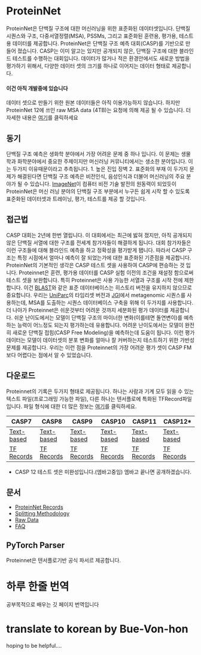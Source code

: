 # ProteinNet

ProteinNet은 단백질 구조에 대한 머신러닝을 위한 표준화된 데이터셋입니다.
단백질 시퀀스와 구조, 다중서열정렬(MSA), PSSMs, 그리고 표준화된 훈련용, 평가용, 테스트용 데이터를 제공합니다.
ProteinNet은 단백질 구조 예측 대회(CASP)를 기반으로 만들어 졌습니다.
CASP는 이미 알고는 있지만 공개되지 않은, 단백질 구조에 대한 블라인드 테스트를 수행하는 대회입니다.
데이터가 많거나 적은 환경안에서도 새로운 방법을 평가하기 위해서, 다양한 데이터 셋의 크기를 하나로 이어지는 데이터 형태로 제공합니다.

#### 이건 아직 개발중에 있습니다

데이터 셋으로 만들기 위한 원본 데이터들은 아직 이용가능하지 않습니다. 하지만 ProteinNet 12에 쓰인 raw MSA data (4TB)는 요청에 의해 제공 될 수 있습니다.
더 자세한 내용은 [여기](https://github.com/aqlaboratory/proteinnet/blob/master/docs/raw_data.md)를 클릭하세요

## 동기

단백질 구조 예측은 생화학 분야에서 가장 어려운 문제 중 하나 입니다. 이 문제는 생물학과 화학분야에서 중요한 주제이지만 머신러닝 커뮤니티에서는 생소한 분야입니다.
이는 두가지 이유때문이라고 추측됩니다. 1. 높은 진입 장벽 2. 표준화의 부재 이 두가지 문제가 해결된다면 단백질 구조 예측은 비전인식, 음성인식과 더불어 머신러닝의 주요 분야가 될 수 있습니다.
[ImageNet](http://www.image-net.org)이 컴퓨터 비전 기술 발전의 원동력이 되었듯이 ProteinNet은 머신 러닝 분야의 단백질 구조 부분에서 누구든 쉽게 시작 할 수 있도록 표준화된 데이터셋과 트레이닝, 평가, 테스트를 제공 할 것입니다.


## 접근법

CASP 대회는 2년에 한번 열립니다. 이 대회에서는 최근에 밣혀 졌지만, 아직 공개되지 않은 단백질 서열에 대한 구조를 전세계 참가자들이 해결하게 됩니다.
대회 참가자들은 이런 구조들에 대해 블라인드 예측을 하고 정확성을 평가받게 됍니다. 따라서 CASP 구조는 특정 시점에서 얼마나 예측이 잘 되었는가에 대한 표준화된 기준점을 제공합니다. ProteinNet의 기본적인 생각은 CASP 테스트 셋을 사용하여 CASP에 편승하는 것 입니다. Proteinnet은 훈련, 평가용 데이터를 CASP 실험 이전의 조건을 재설정 함으로써 테스트 셋을 보완합니다. 특히 Proteinnet은 사용 가능한 서열과 구조를 시작 전에 제한합니다. 이건 [BLAST](https://blast.ncbi.nlm.nih.gov/Blast.cgi)와 같은 표준 데이터베이스는 히스토리 버전을 유지하지 않으므로 중요합니다.
우리는 [UniParc](http://www.uniprot.org/uniparc/)의 타임리셋 버전과 [JGI](https://img.jgi.doe.gov/)에서 metagenomic 시퀀스를 사용하는데, MSA를 도출하는 시퀀스 데이터베이스 구축을 위해 이 두가지를 사용합니다.
더 나아가 Proteinnet은 쉬운것부터 어려운 것까지 세분화된 평가 데이터를 제공합니다.
쉬운 난이도에서는 모델이 단백질 구조의 마이너한 변화(이를테면 돌연변이)를 예측하는 능력이 어느정도 되는지 평가하는데 유용합니다.
어려운 난이도에서는 모델이 완전히 새로운 단백질 접힘(CASP Free Modeling)을 예측하는데 도움이 됩니다.
이런 평가 데이터는 모델이 데이터셋의 분포 변화를 얼마나 잘 커버하는지 테스트하기 위한 가반성 문제를 제공합니다.
우리는 이런 점을 Proteinnet의 가장 어려운 평가 셋이 CASP FM보다 어렵다는 점에서 알 수 있었습니다.

## 다운로드

Proteinnet의 기록은 두가지 형태로 제공됩니다. 하나는 사람과 기계 모두 읽을 수 있는 텍스트 파일(프로그래밍 가능한 파일), 다른 하나는 텐서플로에 특화된 TFRecord파일입니다. 파일 형식에 대한 더 많은 정보는 [여기](https://github.com/aqlaboratory/proteinnet/blob/master/docs/proteinnet_records.md#file-formats)를 클릭하세요.

| CASP7 | CASP8 | CASP9 | CASP10 | CASP11 | CASP12* |
| --- | --- | --- | --- | --- | --- |
| [Text-based](https://sharehost.hms.harvard.edu/sysbio/alquraishi/proteinnet/human_readable/casp7.tar.gz) | [Text-based](https://sharehost.hms.harvard.edu/sysbio/alquraishi/proteinnet/human_readable/casp8.tar.gz) | [Text-based](https://sharehost.hms.harvard.edu/sysbio/alquraishi/proteinnet/human_readable/casp9.tar.gz) | [Text-based](https://sharehost.hms.harvard.edu/sysbio/alquraishi/proteinnet/human_readable/casp10.tar.gz) | [Text-based](https://sharehost.hms.harvard.edu/sysbio/alquraishi/proteinnet/human_readable/casp11.tar.gz) | [Text-based](https://sharehost.hms.harvard.edu/sysbio/alquraishi/proteinnet/human_readable/casp12.tar.gz) |
| [TF Records](https://sharehost.hms.harvard.edu/sysbio/alquraishi/proteinnet/tfrecords/casp7.tar.gz) | [TF Records](https://sharehost.hms.harvard.edu/sysbio/alquraishi/proteinnet/tfrecords/casp8.tar.gz) | [TF Records](https://sharehost.hms.harvard.edu/sysbio/alquraishi/proteinnet/tfrecords/casp9.tar.gz) | [TF Records](https://sharehost.hms.harvard.edu/sysbio/alquraishi/proteinnet/tfrecords/casp10.tar.gz) | [TF Records](https://sharehost.hms.harvard.edu/sysbio/alquraishi/proteinnet/tfrecords/casp11.tar.gz) | [TF Records](https://sharehost.hms.harvard.edu/sysbio/alquraishi/proteinnet/tfrecords/casp12.tar.gz) |

* CASP 12 테스트 셋은 미완성입니다.(엠바고중임) 엠바고 끝나면 공개하겠습니다.

## 문서
* [ProteinNet Records](docs/proteinnet_records.md)
* [Splitting Methodology](docs/splitting_methodology.md)
* [Raw Data](docs/raw_data.md)
* [FAQ](docs/FAQ.md)

## PyTorch Parser
Proteinnet은 텐서플로기반 공식 파서르 제공합니다. 

# 하루 한줄 번역

공부목적으로 배우는 깃 페이지 번역입니다

# translate to korean by Bue-Von-hon
hoping to be helpful....

